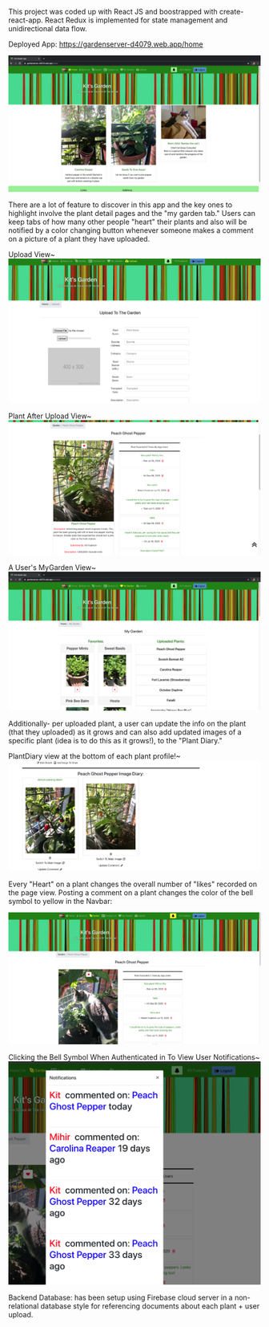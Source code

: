 This project was coded up with React JS and boostrapped with create-react-app. React Redux is implemented for state management and unidirectional data flow.

Deployed App: https://gardenserver-d4079.web.app/home

![home](https://raw.githubusercontent.com/kitfud/PepperProject/master/KitsGardenPictures/home.png)

There are a lot of feature to discover in this app and the key ones to highlight involve the plant detail pages and the "my garden tab." Users can keep tabs of how many other people "heart" their plants and also will be notified by a color changing button whenever someone makes a comment on a picture of a plant they have uploaded. 

Upload View~
![upload](https://raw.githubusercontent.com/kitfud/PepperProject/master/KitsGardenPictures/upload.png)

Plant After Upload View~
![plant](https://github.com/kitfud/PepperProject/blob/master/KitsGardenPictures/plant.png)

A User's MyGarden View~
![mygarden](https://raw.githubusercontent.com/kitfud/PepperProject/master/KitsGardenPictures/mygarden.png)

Additionally- per uploaded plant, a user can update the info on the plant (that they uploaded) as it grows and can also add updated images of a specific plant (idea is to do this as it grows!), to the "Plant Diary."

PlantDiary view at the bottom of each plant profile!~
![plantdiary](https://raw.githubusercontent.com/kitfud/PepperProject/master/KitsGardenPictures/plantdiary.png)

Every "Heart" on a plant changes the overall number of "likes" recorded on the page view. Posting a comment on a plant changes the color of the bell symbol to yellow in the Navbar:

![hearts](https://raw.githubusercontent.com/kitfud/PepperProject/master/KitsGardenPictures/heartandnotification.png)

Clicking the Bell Symbol When Authenticated in To View User Notifications~
![notifications](https://raw.githubusercontent.com/kitfud/PepperProject/master/KitsGardenPictures/notification.png)


Backend Database: has been setup using Firebase cloud server in a non-relational database style for referencing documents about each plant + user upload. 


